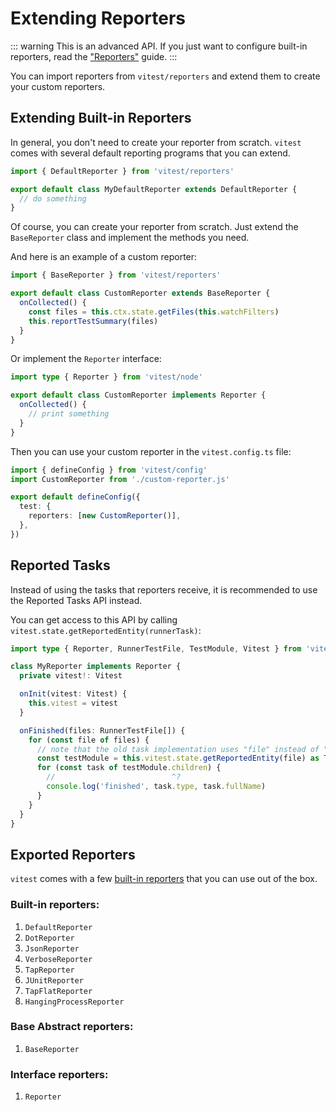 # Extending Reporters

::: warning
This is an advanced API. If you just want to configure built-in reporters, read the ["Reporters"](/guide/reporters) guide.
:::

You can import reporters from `vitest/reporters` and extend them to create your custom reporters.

## Extending Built-in Reporters

In general, you don't need to create your reporter from scratch. `vitest` comes with several default reporting programs that you can extend.

```ts
import { DefaultReporter } from 'vitest/reporters'

export default class MyDefaultReporter extends DefaultReporter {
  // do something
}
```

Of course, you can create your reporter from scratch. Just extend the `BaseReporter` class and implement the methods you need.

And here is an example of a custom reporter:

```ts [custom-reporter.js]
import { BaseReporter } from 'vitest/reporters'

export default class CustomReporter extends BaseReporter {
  onCollected() {
    const files = this.ctx.state.getFiles(this.watchFilters)
    this.reportTestSummary(files)
  }
}
```

Or implement the `Reporter` interface:

```ts [custom-reporter.js]
import type { Reporter } from 'vitest/node'

export default class CustomReporter implements Reporter {
  onCollected() {
    // print something
  }
}
```

Then you can use your custom reporter in the `vitest.config.ts` file:

```ts [vitest.config.ts]
import { defineConfig } from 'vitest/config'
import CustomReporter from './custom-reporter.js'

export default defineConfig({
  test: {
    reporters: [new CustomReporter()],
  },
})
```

## Reported Tasks

Instead of using the tasks that reporters receive, it is recommended to use the Reported Tasks API instead.

You can get access to this API by calling `vitest.state.getReportedEntity(runnerTask)`:

```ts twoslash
import type { Reporter, RunnerTestFile, TestModule, Vitest } from 'vitest/node'

class MyReporter implements Reporter {
  private vitest!: Vitest

  onInit(vitest: Vitest) {
    this.vitest = vitest
  }

  onFinished(files: RunnerTestFile[]) {
    for (const file of files) {
      // note that the old task implementation uses "file" instead of "module"
      const testModule = this.vitest.state.getReportedEntity(file) as TestModule
      for (const task of testModule.children) {
        //                          ^?
        console.log('finished', task.type, task.fullName)
      }
    }
  }
}
```

## Exported Reporters

`vitest` comes with a few [built-in reporters](/guide/reporters) that you can use out of the box.

### Built-in reporters:

1. `DefaultReporter`
2. `DotReporter`
3. `JsonReporter`
4. `VerboseReporter`
5. `TapReporter`
6. `JUnitReporter`
7. `TapFlatReporter`
8. `HangingProcessReporter`

### Base Abstract reporters:

1. `BaseReporter`

### Interface reporters:

1. `Reporter`
